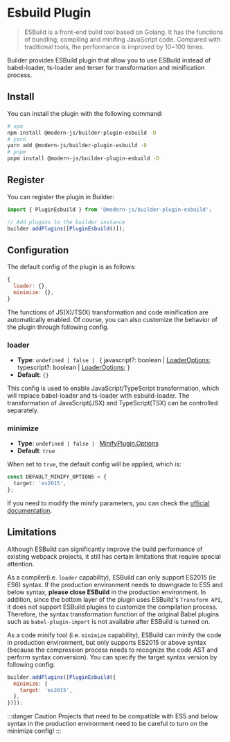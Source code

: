 # Esbuild Plugin

> ESBuild is a front-end build tool based on Golang. It has the functions of bundling, compiling and minifing JavaScript code. Compared with traditional tools, the performance is improved by 10~100 times.

Builder provides ESBuild plugin that allow you to use ESBuild instead of babel-loader, ts-loader and terser for transformation and minification process.

## Install

You can install the plugin with the following command:

```bash
# npm
npm install @modern-js/builder-plugin-esbuild -D
# yarn
yarn add @modern-js/builder-plugin-esbuild -D
# pnpm
pnpm install @modern-js/builder-plugin-esbuild -D
```

## Register

You can register the plugin  in Builder:

```js
import { PluginEsbuild } from '@modern-js/builder-plugin-esbuild';

// Add plugins to the builder instance
builder.addPlugins([PluginEsbuild()]);
```

## Configuration

The default config of the plugin is as follows:

```js
{
  loader: {},
  minimize: {},
}
```

The functions of JS(X)/TS(X) transformation and code minification are automatically enabled. Of course, you can also customize the behavior of the plugin through following config.

### loader

- **Type**: `undefined | false | ` { javascript?: boolean | [LoaderOptions](https://github.com/privatenumber/esbuild-loader#loader); typescript?: boolean | [LoaderOptions](https://github.com/privatenumber/esbuild-loader#loader); }
- **Default**: `{}`

This config is used to enable JavaScript/TypeScript transformation, which will replace babel-loader and ts-loader with esbuild-loader. The transformation of JavaScript(JSX) and TypeScript(TSX) can be controlled separately.

### minimize

- **Type**: `undefined | false | ` [MinifyPlugin.Options](https://github.com/privatenumber/esbuild-loader#minifyplugin)
- **Default**: `true`

When set to `true`, the default config will be applied, which is:

```typescript
const DEFAULT_MINIFY_OPTIONS = {
  target: 'es2015',
};
```

If you need to modify the minify parameters, you can check the [official documentation](https://github.com/privatenumber/esbuildloader#minifyplugin).

## Limitations

Although ESBuild can significantly improve the build performance of existing webpack projects, it still has certain limitations that require special attention.

As a compiler(i.e. `loader` capability), ESBuild can only support ES2015 (ie ES6) syntax. If the production environment needs to downgrade to ES5 and below syntax, **please close ESBuild** in the production environment. In addition, since the bottom layer of the plugin uses ESBuild's `Transform API`, it does not support ESBuild plugins to customize the compilation process. Therefore, the syntax transformation function of the original Babel plugins such as `babel-plugin-import` is not available after ESBuild is turned on.

As a code minify tool (i.e. `minimize` capability), ESBuild can minify the code in production environment, but only supports ES2015 or above syntax (because the compression process needs to recognize the code AST and perform syntax conversion). You can specify the target syntax version by following config:

```js
builder.addPlugins([PluginEsbuild({
  minimize: {
    target: 'es2015',
  },
})]);
```

:::danger Caution
Projects that need to be compatible with ES5 and below syntax in the production environment need to be careful to turn on the minimize config!
:::
